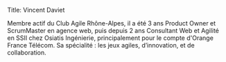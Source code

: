 Title: Vincent Daviet

Membre actif du Club Agile Rhône-Alpes, il a été 3 ans Product Owner et ScrumMaster en agence web, puis depuis 2 ans Consultant Web et Agilité en SSII chez Osiatis Ingénierie, principalement pour le compte d'Orange France Télécom.
Sa spécialité : les jeux agiles, d’innovation, et de collaboration. 
